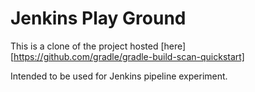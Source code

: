 # Jenkins Play Ground

This is a clone of the project hosted [here][https://github.com/gradle/gradle-build-scan-quickstart]

Intended to be used for Jenkins pipeline experiment. 